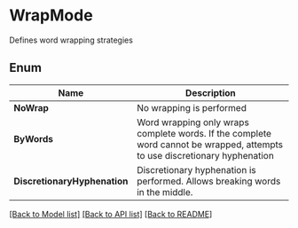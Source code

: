 ﻿
# WrapMode
Defines word wrapping strategies

## Enum
 Name | Description
------------ | ------------
**NoWrap** | No wrapping is performed
**ByWords** | Word wrapping only wraps complete words. If the complete word cannot be wrapped, attempts to use discretionary hyphenation
**DiscretionaryHyphenation** | Discretionary hyphenation is performed. Allows breaking words in the middle.


[[Back to Model list]](../../README.md#documentation-for-models) [[Back to API list]](../../README.md#documentation-for-api-endpoints) [[Back to README]](../../README.md)


